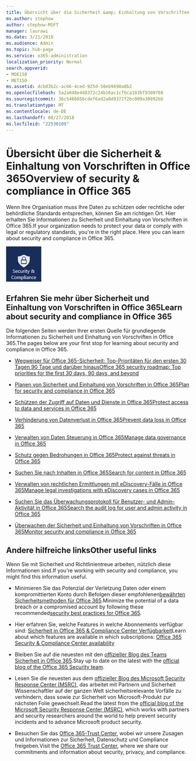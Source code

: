 ```yaml
---
title: Übersicht über die Sicherheit &amp; Einhaltung von Vorschriften in Office 365
ms.author: stephow
author: stephow-MSFT
manager: laurawi
ms.date: 3/21/2018
ms.audience: Admin
ms.topic: hub-page
ms.service: o365-administration
localization_priority: Normal
search.appverid:
- MOE150
- MET150
ms.assetid: dcb83b2c-ac66-4ced-925d-50eb9698a0b2
ms.openlocfilehash: 5a2a048e4d8372c24b16ac1cfbca103bf9300768
ms.sourcegitcommit: 36c5466056cdef6ad2a8d9372f2bc009a30892bb
ms.translationtype: MT
ms.contentlocale: de-DE
ms.lasthandoff: 08/27/2018
ms.locfileid: "22530109"
---
```

# <a name="overview-of-security-amp-compliance-in-office-365"></a><span data-ttu-id="e91d7-102">Übersicht über die Sicherheit &amp; Einhaltung von Vorschriften in Office 365</span><span class="sxs-lookup"><span data-stu-id="e91d7-102">Overview of security &amp; compliance in Office 365</span></span>

<span data-ttu-id="e91d7-p101">Wenn Ihre Organisation muss Ihre Daten zu schützen oder rechtliche oder behördliche Standards entsprechen, können Sie am richtigen Ort. Hier erhalten Sie Informationen zu Sicherheit und Einhaltung von Vorschriften in Office 365.</span><span class="sxs-lookup"><span data-stu-id="e91d7-p101">If your organization needs to protect your data or comply with legal or regulatory standards, you're in the right place. Here you can learn about security and compliance in Office 365.</span></span>
  
![Sicherheit und Richtlinientreue app im Office 365-app-Menü](media/d64f43a2-582b-4bfd-a148-ec641fade47a.png)
  
## <a name="learn-about-security-and-compliance-in-office-365"></a><span data-ttu-id="e91d7-106">Erfahren Sie mehr über Sicherheit und Einhaltung von Vorschriften in Office 365</span><span class="sxs-lookup"><span data-stu-id="e91d7-106">Learn about security and compliance in Office 365</span></span>

<span data-ttu-id="e91d7-107">Die folgenden Seiten werden Ihrer ersten Quelle für grundlegende Informationen zu Sicherheit und Einhaltung von Vorschriften in Office 365.</span><span class="sxs-lookup"><span data-stu-id="e91d7-107">The pages below are your first stop for learning about security and compliance in Office 365.</span></span> 
  
- [<span data-ttu-id="e91d7-108">Wegweiser für Office 365-Sicherheit: Top-Prioritäten für den ersten 30 Tagen 90 Tage und darüber hinaus</span><span class="sxs-lookup"><span data-stu-id="e91d7-108">Office 365 security roadmap: Top priorities for the first 30 days, 90 days, and beyond</span></span>](security-roadmap.md)
    
- [<span data-ttu-id="e91d7-109">Planen von Sicherheit und Einhaltung von Vorschriften in Office 365</span><span class="sxs-lookup"><span data-stu-id="e91d7-109">Plan for security and compliance in Office 365</span></span>](plan-for-security-and-compliance.md)
    
- [<span data-ttu-id="e91d7-110">Schützen der Zugriff auf Daten und Dienste in Office 365</span><span class="sxs-lookup"><span data-stu-id="e91d7-110">Protect access to data and services in Office 365</span></span>](protect-access-to-data-and-services.md)
    
- [<span data-ttu-id="e91d7-111">Verhinderung von Datenverlust in Office 365</span><span class="sxs-lookup"><span data-stu-id="e91d7-111">Prevent data loss in Office 365</span></span>](prevent-data-loss.md)
    
- [<span data-ttu-id="e91d7-112">Verwalten von Daten Steuerung in Office 365</span><span class="sxs-lookup"><span data-stu-id="e91d7-112">Manage data governance in Office 365</span></span>](manage-data-governance.md)
    
- [<span data-ttu-id="e91d7-113">Schutz gegen Bedrohungen in Office 365</span><span class="sxs-lookup"><span data-stu-id="e91d7-113">Protect against threats in Office 365</span></span>](protect-against-threats.md)
    
- [<span data-ttu-id="e91d7-114">Suchen Sie nach Inhalten in Office 365</span><span class="sxs-lookup"><span data-stu-id="e91d7-114">Search for content in Office 365</span></span>](search-for-content.md)
    
- [<span data-ttu-id="e91d7-115">Verwalten von rechtlichen Ermittlungen mit eDiscovery-Fälle in Office 365</span><span class="sxs-lookup"><span data-stu-id="e91d7-115">Manage legal investigations with eDiscovery cases in Office 365</span></span>](manage-legal-investigations.md)
    
- [<span data-ttu-id="e91d7-116">Suchen Sie das Überwachungsprotokoll für Benutzer- und Admin-Aktivität in Office 365</span><span class="sxs-lookup"><span data-stu-id="e91d7-116">Search the audit log for user and admin activity in Office 365</span></span>](search-the-audit-log.md)
    
- [<span data-ttu-id="e91d7-117">Überwachen der Sicherheit und Einhaltung von Vorschriften in Office 365</span><span class="sxs-lookup"><span data-stu-id="e91d7-117">Monitor security and compliance in Office 365</span></span>](monitor-security-and-compliance.md)
    
## <a name="other-useful-links"></a><span data-ttu-id="e91d7-118">Andere hilfreiche links</span><span class="sxs-lookup"><span data-stu-id="e91d7-118">Other useful links</span></span>

<span data-ttu-id="e91d7-119">Wenn Sie mit Sicherheit und Richtlinientreue arbeiten, nützlich diese Informationen sind.</span><span class="sxs-lookup"><span data-stu-id="e91d7-119">If you're working with security and compliance, you might find this information useful.</span></span>
  
- <span data-ttu-id="e91d7-120">Minimieren Sie das Potenzial der Verletzung Daten oder einem kompromittierten Konto durch Befolgen dieser empfohlenen[bewährten Sicherheitsmethoden für Office 365](security-best-practices.md).</span><span class="sxs-lookup"><span data-stu-id="e91d7-120">Minimize the potential of a data breach or a compromised account by following these recommended[security best practices for Office 365](security-best-practices.md).</span></span>
    
- <span data-ttu-id="e91d7-121">Hier erfahren Sie, welche Features in welche Abonnements verfügbar sind: [Sicherheit in Office 365 &amp; Compliance Center Verfügbarkeit](https://go.microsoft.com/fwlink/?linkid=852983)</span><span class="sxs-lookup"><span data-stu-id="e91d7-121">Learn about which features are available in which subscriptions: [Office 365 Security &amp; Compliance Center availability](https://go.microsoft.com/fwlink/?linkid=852983)</span></span>
    
- <span data-ttu-id="e91d7-122">Bleiben Sie auf die neuesten mit den [offizieller Blog des Teams Sicherheit in Office 365](https://go.microsoft.com/fwlink/?linkid=852984).</span><span class="sxs-lookup"><span data-stu-id="e91d7-122">Stay up to date on the latest with the [official blog of the Office 365 Security team](https://go.microsoft.com/fwlink/?linkid=852984).</span></span>
    
- <span data-ttu-id="e91d7-123">Lesen Sie die neuesten aus dem [offizieller Blog des Microsoft Security Response Center (MSRC)](https://go.microsoft.com/fwlink/?linkid=852985), das arbeitet mit Partnern und Sicherheit Wissenschaftler auf der ganzen Welt sicherheitsrelevante Vorfälle zu verhindern, dass sowie zur Sicherheit von Microsoft-Produkt zur nächsten Folie gewechselt.</span><span class="sxs-lookup"><span data-stu-id="e91d7-123">Read the latest from the [official blog of the Microsoft Security Response Center (MSRC)](https://go.microsoft.com/fwlink/?linkid=852985), which works with partners and security researchers around the world to help prevent security incidents and to advance Microsoft product security.</span></span>
    
- <span data-ttu-id="e91d7-124">Besuchen Sie das [Office 365-Trust Center](https://go.microsoft.com/fwlink/?linkid=845428), wobei wir unsere Zusagen und Informationen zur Sicherheit, Datenschutz und Compliance freigeben.</span><span class="sxs-lookup"><span data-stu-id="e91d7-124">Visit the [Office 365 Trust Center](https://go.microsoft.com/fwlink/?linkid=845428), where we share our commitments and information about security, privacy, and compliance.</span></span>
    

